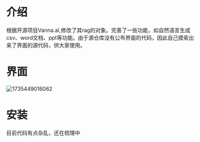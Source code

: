 # 介绍
根据开源项目Vanna.aI,修改了其rag的对象。完善了一些功能，如自然语言生成csv、word文档、ppt等功能。由于源仓库没有公布界面的代码，因此自己摸索出来了界面的源代码，供大家使用。
# 界面
![1735449016062](https://github.com/user-attachments/assets/c7329192-462b-47bf-86bf-4c2562303a2f)
# 安装
目前代码有点杂乱，还在梳理中
